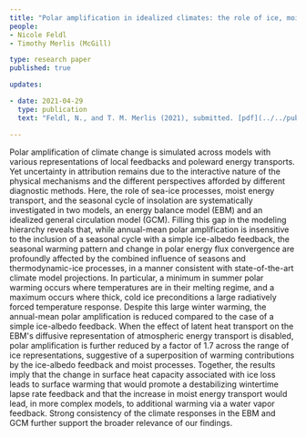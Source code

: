 ```yaml
---
title: "Polar amplification in idealized climates: the role of ice, moisture, and seasons" 
people:
- Nicole Feldl
- Timothy Merlis (McGill)

type: research paper
published: true

updates:

- date: 2021-04-29
  type: publication
  text: "Feldl, N., and T. M. Merlis (2021), submitted. [pdf](../../public/preprints/icy-moist-seasonal.pdf)"

---
```


Polar amplification of climate change is simulated across models with various representations of local feedbacks and poleward energy transports. Yet uncertainty in attribution remains due to the interactive nature of the physical mechanisms and the different perspectives afforded by different diagnostic methods. Here, the role of sea-ice processes, moist energy transport, and the seasonal cycle of insolation are systematically investigated in two models, an energy balance model (EBM) and an idealized general circulation model (GCM). Filling this gap in the modeling hierarchy reveals that, while annual-mean polar amplification is insensitive to the inclusion of a seasonal cycle with a simple ice-albedo feedback, the seasonal warming pattern and change in polar energy flux convergence are profoundly affected by the combined influence of seasons and thermodynamic-ice processes, in a manner consistent with state-of-the-art climate model projections. In particular, a minimum in summer polar warming occurs where temperatures are in their melting regime, and a maximum occurs where thick, cold ice preconditions a large radiatively forced temperature response. Despite this large winter warming, the annual-mean polar amplification is reduced compared to the case of a simple ice-albedo feedback. When the effect of latent heat transport on the EBM's diffusive representation of atmospheric energy transport is disabled, polar amplification is further reduced by a factor of 1.7 across the range of ice representations, suggestive of a superposition of warming contributions by the ice-albedo feedback and moist processes. Together, the results imply that the change in surface heat capacity associated with ice loss leads to surface warming that would promote a destabilizing wintertime lapse rate feedback and that the increase in moist energy transport would lead, in more complex models, to additional warming via a water vapor feedback. Strong consistency of the climate responses in the EBM and GCM further support the broader relevance of our findings.

